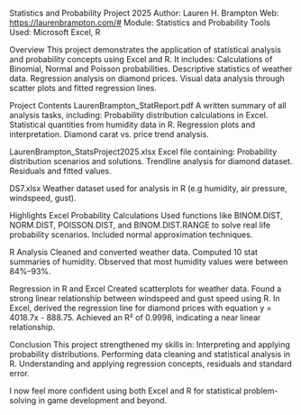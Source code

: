 Statistics and Probability Project 2025
Author: Lauren H. Brampton 
Web: https://laurenbrampton.com/#
Module: Statistics and Probability
Tools Used: Microsoft Excel, R

Overview
This project demonstrates the application of statistical analysis and probability concepts using Excel and R. It includes:
Calculations of Binomial, Normal and Poisson probabilities.
Descriptive statistics of weather data.
Regression analysis on diamond prices.
Visual data analysis through scatter plots and fitted regression lines.

Project Contents
LaurenBrampton_StatReport.pdf
A written summary of all analysis tasks, including:
Probability distribution calculations in Excel.
Statistical quantities from humidity data in R.
Regression plots and interpretation.
Diamond carat vs. price trend analysis.

LaurenBrampton_StatsProject2025.xlsx
Excel file containing:
Probability distribution scenarios and solutions.
Trendline analysis for diamond dataset.
Residuals and fitted values.

DS7.xlsx
Weather dataset used for analysis in R (e.g humidity, air pressure, windspeed, gust).

Highlights
Excel Probability Calculations
Used functions like BINOM.DIST, NORM.DIST, POISSON.DIST, and BINOM.DIST.RANGE to solve real life probability scenarios. Included normal approximation techniques.

R Analysis
Cleaned and converted weather data.
Computed 10 stat summaries of humidity.
Observed that most humidity values were between 84%–93%.

Regression in R and Excel
Created scatterplots for weather data.
Found a strong linear relationship between windspeed and gust speed using R.
In Excel, derived the regression line for diamond prices with equation y = 4018.7x - 888.75.
Achieved an R² of 0.9998, indicating a near linear relationship.

Conclusion
This project strengthened my skills in:
Interpreting and applying probability distributions.
Performing data cleaning and statistical analysis in R.
Understanding and applying regression concepts, residuals and standard error.

I now feel more confident using both Excel and R for statistical problem-solving in game development and beyond.

